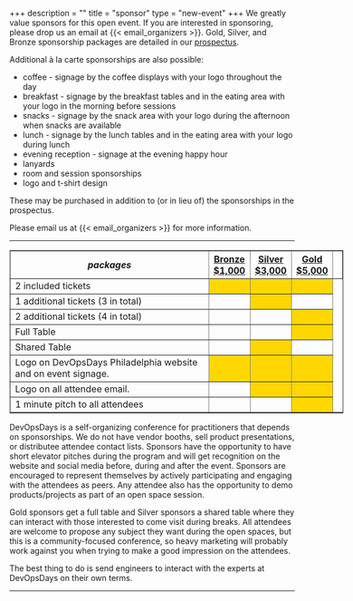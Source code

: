 +++
description = ""
title = "sponsor"
type = "new-event"
+++
We greatly value sponsors for this open event.  If you are interested in sponsoring, please drop us an email at {{< email_organizers >}}.  Gold, Silver, and Bronze sponsorship packages are detailed in our <a href="/events/2017-philadelphia/sponsor/devopsdaysPHL2017-prospectus.pdf">prospectus</a>.

Additional à la carte sponsorships are also possible:

<ul>
<li>coffee - signage by the coffee displays with your logo throughout the day
<li>breakfast - signage by the breakfast tables and in the eating area with your logo in the morning before sessions
<li>snacks - signage by the snack area with your logo during the afternoon when snacks are available
<li>lunch - signage by the lunch tables and in the eating area with your logo during lunch
<li>evening reception - signage at the evening happy hour
<li>lanyards
<li>room and session sponsorships
<li>logo and t-shirt design
</ul>

These may be purchased in addition to (or in lieu of) the sponsorships in the prospectus.

Please email us at {{< email_organizers >}} for more information.

<hr>

<div style="width:590px">
<table border=1 cellspacing=1>
  <tr>
    <th><i>packages</i></th>
    <th><center><b><u>Bronze<br />$1,000</u></b></center></th>
    <th><center><b><u>Silver<br />$3,000</u></b></center></th>
    <th><center><b><u>Gold<br />$5,000</u></b></center></th>
    <th></th>
  </tr>
<tr><td>2 included tickets</td><td bgcolor="gold">&nbsp;</td><td bgcolor="gold">&nbsp;</td><td bgcolor="gold">&nbsp;</td></tr>
<tr><td>1 additional tickets (3 in total)</td><td>&nbsp;</td><td bgcolor="gold">&nbsp;</td><td>&nbsp;</td></tr>
<tr><td>2 additional tickets (4 in total)</td><td>&nbsp;</td><td>&nbsp;</td><td bgcolor="gold">&nbsp;</td></tr>
<tr><td>Full Table</td><td>&nbsp;</td><td>&nbsp;</td><td bgcolor="gold">&nbsp;</td></tr>
<tr><td>Shared Table</td><td>&nbsp;</td><td bgcolor="gold">&nbsp;</td><td>&nbsp;</td></tr>
<tr><td>Logo on DevOpsDays Philadelphia website and on event signage.</td><td bgcolor="gold">&nbsp;</td><td bgcolor="gold">&nbsp;</td><td bgcolor="gold">&nbsp;</td></tr>
<tr><td>Logo on all attendee email.</td><td>&nbsp;</td><td bgcolor="gold">&nbsp;</td><td bgcolor="gold">&nbsp;</td></tr>
<tr><td>1 minute pitch to all attendees</td><td>&nbsp;</td><td>&nbsp;</td><td bgcolor="gold">&nbsp;</td></tr>
</table>
</div>

DevOpsDays is a self-organizing conference for practitioners that depends on sponsorships. We do not have vendor booths, sell product presentations, or distributee attendee contact lists. Sponsors have the opportunity to have short elevator pitches during the program and will get recognition on the website and social media before, during and after the event. Sponsors are encouraged to represent themselves by actively participating and engaging with the attendees as peers. Any attendee also has the opportunity to demo products/projects as part of an open space session.

Gold sponsors get a full table and Silver sponsors a shared table where they can interact with those interested to come visit during breaks. All attendees are welcome to propose any subject they want during the open spaces, but this is a community-focused conference, so heavy marketing will probably work against you when trying to make a good impression on the attendees.

The best thing to do is send engineers to interact with the experts at DevOpsDays on their own terms.
<br>
<hr/>